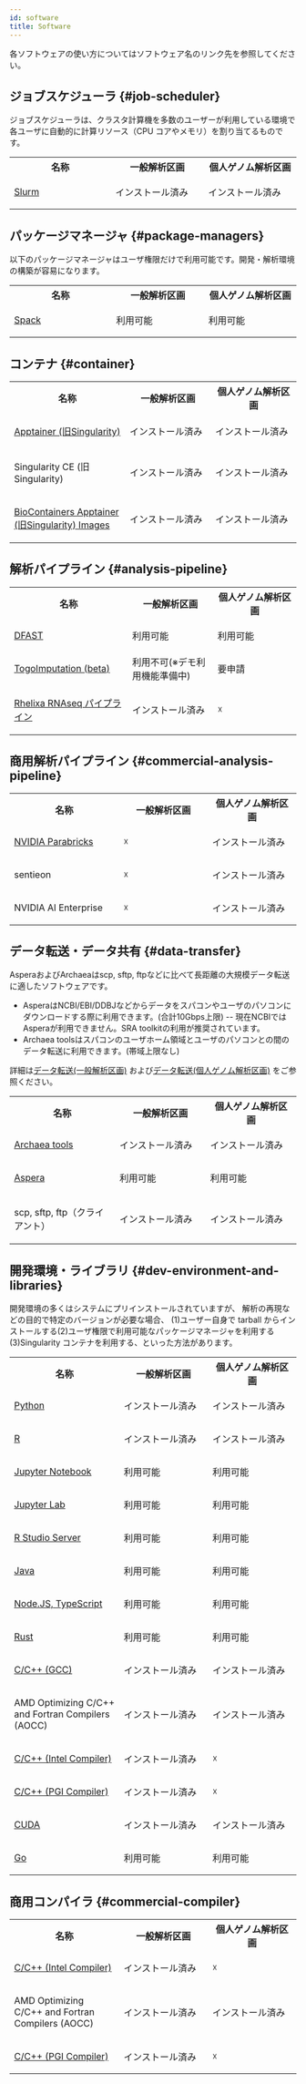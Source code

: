 ```yaml
---
id: software
title: Software
---
```


各ソフトウェアの使い方についてはソフトウェア名のリンク先を参照してください。

## ジョブスケジューラ {#job-scheduler}

ジョブスケジューラは、クラスタ計算機を多数のユーザーが利用している環境で各ユーザに自動的に計算リソース（CPU コアやメモリ）を割り当てるものです。 

<table>

<tr>
<th width="300">名称</th>
<th width="300">一般解析区画</th>
<th width="300">個人ゲノム解析区画</th>
</tr>


<tr>
<td width="300">

[Slurm](/guides/software/JobScheduler/Slurm)

</td>
<td width="300">インストール済み</td>
<td width="300">インストール済み</td>
</tr>
</table>


## パッケージマネージャ {#package-managers}

以下のパッケージマネージャはユーザ権限だけで利用可能です。開発・解析環境の構築が容易になります。

<table>


<tr>
<th width="300">名称</th>
<th width="300">一般解析区画</th>
<th width="300">個人ゲノム解析区画</th>
</tr>

<tr>
<td width="300">

[Spack](/guides/software/Container/spack/install_spack)
</td>
<td width="300">利用可能</td>
<td width="300">利用可能</td>
</tr>



</table>



## コンテナ {#container}

<table>

<tr>
<th width="300">名称</th>
<th width="300">一般解析区画</th>
<th width="300">個人ゲノム解析区画</th>
</tr>

<tr>
<td width="300">

[Apptainer (旧Singularity)](/guides/software/Container/Apptainer)
</td>
<td width="300">インストール済み</td>
<td width="300">インストール済み</td>
</tr>


<tr>
<td width="300">

Singularity CE (旧Singularity)
</td>
<td width="300">インストール済み</td>
<td width="300">インストール済み</td>
</tr>


<tr>
<td width="300">

[BioContainers Apptainer (旧Singularity) Images](/guides/software/Container/BioContainers)
</td>
<td width="300">インストール済み</td>
<td width="300">インストール済み</td>
</tr>


</table>


## 解析パイプライン {#analysis-pipeline}

<table>

<tr>
<th width="300">名称</th>
<th width="300">一般解析区画</th>
<th width="300">個人ゲノム解析区画</th>
</tr>

<tr>
<td width="300">

[DFAST](/advanced_guides/topics/advanced_guide_2020-2022/#dfast)

</td>
<td width="300">利用可能</td>
<td width="300">利用可能</td>
</tr>


<tr>
<td width="300">

[TogoImputation (beta)](/advanced_guides/TogoImputation/imputation_server)

</td>
<td width="300">利用不可(※デモ利用機能準備中)</td>
<td width="300">要申請</td>
</tr>

<tr>
<td width="300">

[Rhelixa RNAseq パイプライン](/advanced_guides/Rhelixa_RNAseq/Rhelixa_RNAseq)
</td>
<td width="300">インストール済み</td>
<td width="300">☓</td>

</tr>


</table>

## 商用解析パイプライン {#commercial-analysis-pipeline}

<table>

<tr>
<th width="300">名称</th>
<th width="300">一般解析区画</th>
<th width="300">個人ゲノム解析区画</th>
</tr>

<tr>
<td width="300">

[NVIDIA Parabricks](/advanced_guides/parabricks)
</td>
<td width="300">☓</td>
<td width="300">インストール済み</td>
</tr>


<tr>
<td width="300">

sentieon

</td>
<td width="300">☓</td>
<td width="300">インストール済み</td>

</tr>


<tr>
<td width="300">

NVIDIA AI Enterprise

</td>
<td width="300">☓</td>
<td width="300">インストール済み</td>

</tr>


</table>



## データ転送・データ共有 {#data-transfer}

AsperaおよびArchaeaはscp, sftp, ftpなどに比べて長距離の大規模データ転送に適したソフトウェアです。
- AsperaはNCBI/EBI/DDBJなどからデータをスパコンやユーザのパソコンにダウンロードする際に利用できます。(合計10Gbps上限)
-- 現在NCBIではAsperaが利用できません。SRA toolkitの利用が推奨されています。
- Archaea toolsはスパコンのユーザホーム領域とユーザのパソコンとの間のデータ転送に利用できます。(帯域上限なし)

詳細は[データ転送(一般解析区画)](/guides/using_general_analysis_division/ga_data_transfer/)
および[データ転送(個人ゲノム解析区画)](/guides/using_personal_genome_division/pg_data_transfer/)
をご参照ください。

<table>

<tr>
<th width="300">名称</th>
<th width="300">一般解析区画</th>
<th width="300">個人ゲノム解析区画</th>

</tr>


<tr>
<td width="300">

[Archaea tools](/guides/software/CopyTool/Archaea_tools)
</td>
<td width="300">インストール済み</td>
<td width="300">インストール済み</td>

</tr>


<tr>
<td width="300">

[Aspera](/guides/software/CopyTool/aspera_client)

</td>
<td width="300">利用可能</td>
<td width="300">利用可能</td>

</tr>


<tr>
<td width="300">

scp, sftp, ftp（クライアント）

</td>
<td width="300">インストール済み</td>
<td width="300">インストール済み</td>
</tr>



</table>




## 開発環境・ライブラリ {#dev-environment-and-libraries}

開発環境の多くはシステムにプリインストールされていますが、
解析の再現などの目的で特定のバージョンが必要な場合、
(1)ユーザー自身で tarball からインストールする(2)ユーザ権限で利用可能なパッケージマネージャを利用する(3)Singularity コンテナを利用する、といった方法があります。


<table>

<tr>
<th width="300">名称</th>
<th width="300">一般解析区画</th>
<th width="300">個人ゲノム解析区画</th>
</tr>

<tr>
<td width="300">

[Python](/guides/software/DevelopmentEnvironment/python)

</td>
<td width="300">インストール済み</td>
<td width="300">インストール済み</td>

</tr>
<tr>
<td width="300">

[R](/guides/software/DevelopmentEnvironment/R)

</td>
<td width="300">インストール済み</td>
<td width="300">インストール済み</td>
</tr>
<tr>
<td width="300">

[Jupyter Notebook](/guides/software/DevelopmentEnvironment/jupyter_notebook)

</td>
<td width="300">利用可能</td>
<td width="300">利用可能</td>

</tr>
<tr>
<td width="300">

[Jupyter Lab](/guides/software/DevelopmentEnvironment/jupyter_lab)

</td>
<td width="300">利用可能</td>
<td width="300">利用可能</td>

</tr>
<tr>
<td width="300">

[R Studio Server](/guides/software/DevelopmentEnvironment/R/r_studio_server)

</td>
<td width="300">利用可能</td>
<td width="300">利用可能</td>

</tr>

<tr>
<td width="300">

[Java](/guides/software/DevelopmentEnvironment/java)

</td>

<td width="300">利用可能</td>
<td width="300">利用可能</td>

</tr>
<tr>
<td width="300">

[Node.JS, TypeScript](/guides/software/DevelopmentEnvironment/TypeScript)
</td>
<td width="300">利用可能</td>
<td width="300">利用可能</td>

</tr>
<tr>
<td width="300">

[Rust](/guides/software/DevelopmentEnvironment/Rust)

</td>
<td width="300">利用可能</td>
<td width="300">利用可能</td>

</tr>
<tr>
<td width="300">

[C/C++ (GCC)](/guides/software/DevelopmentEnvironment/gcc)

</td>
<td width="300">インストール済み</td>
<td width="300">インストール済み</td>

</tr>

<tr>
<td width="300">

AMD Optimizing C/C++ and Fortran Compilers (AOCC)

</td>
<td width="300">インストール済み</td>
<td width="300">インストール済み</td>

</tr>


<tr>
<td width="300">

[C/C++ (Intel Compiler)](/guides/software/DevelopmentEnvironment/intel_compiler)

</td>
<td width="300">インストール済み</td>
<td width="300">☓</td>

</tr>

<tr>
<td width="300">

[C/C++ (PGI Compiler)](/guides/software/DevelopmentEnvironment/pgi_compiler)

</td>
<td width="300">インストール済み</td>
<td width="300">☓</td>

</tr>
<tr>


<td width="300">

[CUDA](/guides/software/DevelopmentEnvironment/CUDA)
</td>
<td width="300">インストール済み</td>
<td width="300">インストール済み</td>
</tr>
<tr>
<td width="300">

[Go](/guides/software/DevelopmentEnvironment/go)
</td>
<td width="300">利用可能</td>
<td width="300">利用可能</td>

</tr>

</table>


## 商用コンパイラ {#commercial-compiler}


<table>

<tr>
<th width="300">名称</th>
<th width="300">一般解析区画</th>
<th width="300">個人ゲノム解析区画</th>
</tr>

<tr>
<td width="300">

[C/C++ (Intel Compiler)](/guides/software/DevelopmentEnvironment/intel_compiler)

</td>
<td width="300">インストール済み</td>
<td width="300">☓</td>

</tr>

<tr>
<td width="300">

AMD Optimizing C/C++ and Fortran Compilers (AOCC)

</td>
<td width="300">インストール済み</td>
<td width="300">インストール済み</td>

</tr>

<tr>
<td width="300">

[C/C++ (PGI Compiler)](/guides/software/DevelopmentEnvironment/pgi_compiler)

</td>
<td width="300">インストール済み</td>
<td width="300">☓</td>

</tr>

</table>

